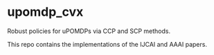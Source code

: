 # upomdp_cvx
Robust policies for uPOMDPs via CCP and SCP methods.

This repo contains the implementations of the IJCAI and AAAI papers.
